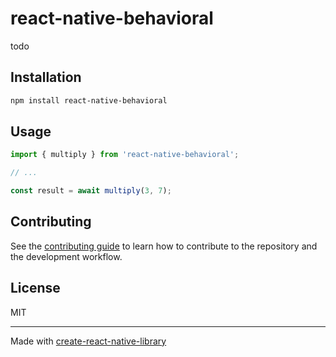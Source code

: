 # react-native-behavioral

todo

## Installation

```sh
npm install react-native-behavioral
```

## Usage

```js
import { multiply } from 'react-native-behavioral';

// ...

const result = await multiply(3, 7);
```

## Contributing

See the [contributing guide](CONTRIBUTING.md) to learn how to contribute to the repository and the development workflow.

## License

MIT

---

Made with [create-react-native-library](https://github.com/callstack/react-native-builder-bob)
